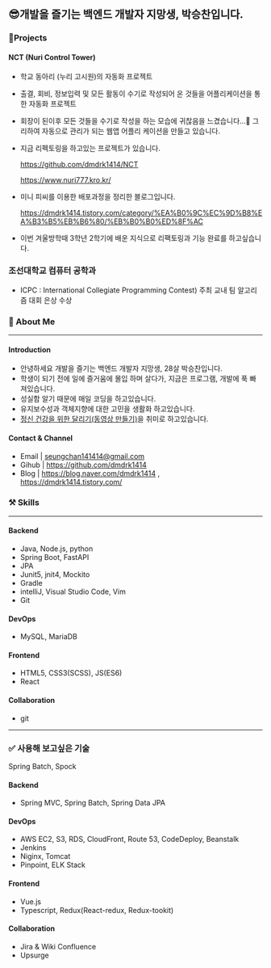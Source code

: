 ## 😎개발을 즐기는 백엔드 개발자 지망생, 박승찬입니다.

### 🏃Projects

#### NCT (Nuri Control Tower)

- 학교 동아리 (누리 고시원)의 자동화 프로젝트

- 출결, 회비, 정보입력 및 모든 활동이 수기로 작성되어 온 것들을 어플리케이션을 통한 자동화 프로젝트

- 회장이 된이후 모든 것들을 수기로 작성을 하는 모습에 귀찮음을 느겼습니다...🥲 그리하여 자동으로 관리가 되는 웹앱 어플리 케이션을 만들고 있습니다.

- 지금 리펙토링을 하고있는 프로젝트가 있습니다.

  https://github.com/dmdrk1414/NCT

  https://www.nuri777.kro.kr/

- 미니 피씨를 이용한 배포과정을 정리한 블로그입니다.

  https://dmdrk1414.tistory.com/category/%EA%B0%9C%EC%9D%B8%EA%B3%B5%EB%B6%80/%EB%B0%B0%ED%8F%AC

- 이번 겨울방학때 3학년 2학기에 배운 지식으로 리팩토링과 기능 완료를 하고싶습니다.



### 조선대학교 컴퓨터 공학과

- ICPC : International Collegiate Programming Contest) 주최 교내 팀 알고리즘 대회 은상 수상



### 🔎 About Me

---

#### Introduction

- 안녕하세요 개발을 즐기는 백엔드 개발자 지망생, 28살 박승찬입니다.
- 학생이 되기 전에 일에 즐거움에 몰입 하며 살다가, 지금은 프로그램, 개발에 푹 빠져있습니다.
- 성실함 알기 때문에  매일 코딩을 하고있습니다.
- 유지보수성과 객체지향에 대한 고민을 생활화 하고있습니다.
- [정신 건강을 위한 달리기(동영상 만들기)](https://www.youtube.com/watch?v=zK0735oDyeQ&ab_channel=%EB%B0%95%EC%8A%B9%EC%B0%AC)을 취미로 하고있습니다.

#### Contact & Channel

- Email  | seungchan141414@gmail.com
- Gihub | https://github.com/dmdrk1414
- Blog    | https://blog.naver.com/dmdrk1414 , https://dmdrk1414.tistory.com/



### ⚒️ Skills

---

#### Backend

- Java,  Node.js, python
- Spring Boot, FastAPI
- JPA
- Junit5, jnit4, Mockito
- Gradle
- intelliJ, Visual Studio Code, Vim
- Git

#### DevOps

- MySQL, MariaDB

#### Frontend

- HTML5, CSS3(SCSS), JS(ES6)
- React

#### Collaboration

- git

---

### ✅ 사용해 보고싶은 기술

Spring Batch, Spock

#### Backend

- Spring MVC, Spring Batch, Spring Data JPA

#### DevOps

- AWS EC2, S3, RDS, CloudFront, Route 53, CodeDeploy, Beanstalk
- Jenkins
- Niginx, Tomcat
- Pinpoint, ELK Stack

#### Frontend

- Vue.js
- Typescript, Redux(React-redux, Redux-tookit)

#### Collaboration

- Jira & Wiki Confluence
- Upsurge
